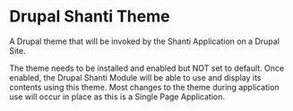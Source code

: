Drupal Shanti Theme
===================

A Drupal theme that will be invoked by the Shanti Application on a Drupal Site.

The theme needs to be installed and enabled but NOT set to default. Once enabled, the Drupal Shanti Module will be able to use and display its contents using this theme. Most changes to the theme during application use will occur in place as this is a Single Page Application.
